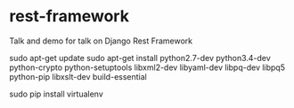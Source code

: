 # rest-framework
Talk and demo for talk on Django Rest Framework

sudo apt-get update
sudo apt-get install python2.7-dev python3.4-dev python-crypto python-setuptools libxml2-dev libyaml-dev libpq-dev libpq5 python-pip libxslt-dev build-essential

sudo pip install virtualenv
